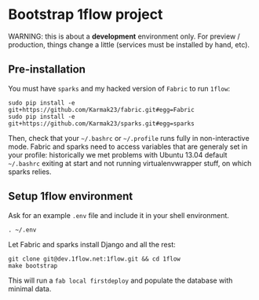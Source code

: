 
# Bootstrap 1flow project

WARNING: this is about a **development** environment only. For preview / production,
things change a little (services must be installed by hand, etc).

## Pre-installation

You must have `sparks` and my hacked version of `Fabric` to run `1flow`:

    sudo pip install -e git+https://github.com/Karmak23/fabric.git#egg=Fabric
    sudo pip install -e git+https://github.com/Karmak23/sparks.git#egg=sparks

Then, check that your `~/.bashrc` or `~/.profile` runs fully in non-interactive mode.
Fabric and sparks need to access variables that are generaly set in your profile:
historically we met problems with Ubuntu 13.04 default `~/.bashrc` exiting at
start and not running virtualenvwrapper stuff, on which sparks relies.

## Setup 1flow environment

Ask for an example `.env` file and include it in your shell environment.

	. ~/.env

Let Fabric and sparks install Django and all the rest:

    git clone git@dev.1flow.net:1flow.git && cd 1flow
    make bootstrap

This will run a `fab local firstdeploy` and populate the database with minimal data.
